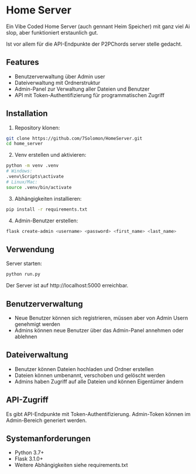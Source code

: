 # Home Server

Ein Vibe Coded Home Server (auch gennant Heim Speicher) mit ganz viel Ai slop, aber funktioniert erstaunlich gut.

Ist vor allem für die API-Endpunkte der P2PChords server stelle gedacht.

## Features

- Benutzerverwaltung über Admin user
- Dateiverwaltung mit Ordnerstruktur
- Admin-Panel zur Verwaltung aller Dateien und Benutzer
- API mit Token-Authentifizierung für programmatischen Zugriff

## Installation

1. Repository klonen:
```bash
git clone https://github.com/7Solomon/HomeServer.git
cd home_server
```

2. Venv erstellen und aktivieren:
```bash
python -m venv .venv
# Windows:
.venv\Scripts\activate
# Linux/Mac:
source .venv/bin/activate
```

3. Abhängigkeiten installieren:
```bash
pip install -r requirements.txt
```

4. Admin-Benutzer erstellen:
```bash
flask create-admin <username> <password> <first_name> <last_name>
```

## Verwendung

Server starten:
```bash
python run.py
```

Der Server ist auf http://localhost:5000 erreichbar.

## Benutzerverwaltung

- Neue Benutzer können sich registrieren, müssen aber von Admin Usern genehmigt werden
- Admins können neue Benutzer über das Admin-Panel annehmen oder ablehnen

## Dateiverwaltung

- Benutzer können Dateien hochladen und Ordner erstellen
- Dateien können umbenannt, verschoben und gelöscht werden
- Admins haben Zugriff auf alle Dateien und können Eigentümer ändern

## API-Zugriff

Es gibt API-Endpunkte mit Token-Authentifizierung. Admin-Token können im Admin-Bereich generiert werden.

## Systemanforderungen

- Python 3.7+
- Flask 3.1.0+
- Weitere Abhängigkeiten siehe requirements.txt
